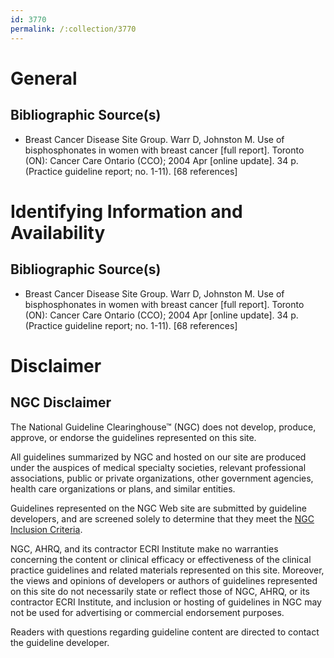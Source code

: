 ```yaml
---
id: 3770
permalink: /:collection/3770
---
```


# General

## Bibliographic Source(s)

- Breast Cancer Disease Site Group. Warr D, Johnston M. Use of bisphosphonates in women with breast cancer [full report]. Toronto (ON): Cancer Care Ontario (CCO); 2004 Apr [online update]. 34 p. (Practice guideline report; no. 1-11). [68 references]

# Identifying Information and Availability

## Bibliographic Source(s)

- Breast Cancer Disease Site Group. Warr D, Johnston M. Use of bisphosphonates in women with breast cancer [full report]. Toronto (ON): Cancer Care Ontario (CCO); 2004 Apr [online update]. 34 p. (Practice guideline report; no. 1-11). [68 references]

# Disclaimer

## NGC Disclaimer

The National Guideline Clearinghouse™ (NGC) does not develop, produce, approve, or endorse the guidelines represented on this site.

All guidelines summarized by NGC and hosted on our site are produced under the auspices of medical specialty societies, relevant professional associations, public or private organizations, other government agencies, health care organizations or plans, and similar entities.

Guidelines represented on the NGC Web site are submitted by guideline developers, and are screened solely to determine that they meet the [NGC Inclusion Criteria](/help-and-about/summaries/inclusion-criteria).

NGC, AHRQ, and its contractor ECRI Institute make no warranties concerning the content or clinical efficacy or effectiveness of the clinical practice guidelines and related materials represented on this site. Moreover, the views and opinions of developers or authors of guidelines represented on this site do not necessarily state or reflect those of NGC, AHRQ, or its contractor ECRI Institute, and inclusion or hosting of guidelines in NGC may not be used for advertising or commercial endorsement purposes.

Readers with questions regarding guideline content are directed to contact the guideline developer.

